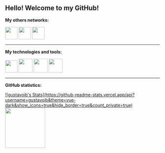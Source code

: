 <h2> Hello! Welcome to my GitHub! </h2>

<div>
<p><b> My others networks: </b></p>
<a href="https://instagram.com/gustavo_irineub" target="_blank"><img src="https://cdn-icons-png.flaticon.com/512/4494/4494489.png" height="40" width="40"target="_blank"></a>
<a href = "mailto:joaogustavo831@gmail.com"><img src="https://cdn-icons-png.flaticon.com/512/270/270021.png" height="40" width="40" target="_blank"></a>
<a href="https://www.linkedin.com/in/gustavo-irineu-b3a65822b" target="_blank"><img src="https://cdn-icons-png.flaticon.com/512/1377/1377213.png" height="40" width="40" target="_blank"></a>   
</div>  

<div>
<hr><p><b> My technologies and tools: </b></p>
<img src="https://cdn.jsdelivr.net/gh/devicons/devicon/icons/vscode/vscode-original.svg" height="40" width="40"/>
<img src="https://cdn.jsdelivr.net/gh/devicons/devicon/icons/python/python-original.svg" height="45" width="45"/>
<img src="https://cdn.jsdelivr.net/gh/devicons/devicon/icons/c/c-original.svg" height="45" width="45"/>
<img src="https://cdn.jsdelivr.net/gh/devicons/devicon/icons/git/git-original.svg" height="45" width="45"/>
</div>

<div>
<hr aling="center"><p><b> GitHub statistics: </b></p>
<a href="https://github.com/gustavoib">
  ![gustavoib's Stats](https://github-readme-stats.vercel.app/api?username=gustavoib&theme=vue-dark&show_icons=true&hide_border=true&count_private=true)
  <img height="130em" src="https://github-readme-stats.vercel.app/api/top-langs/?username=gustavoib&layout=compact&langs_count=7&theme=dark"/>
</div>


